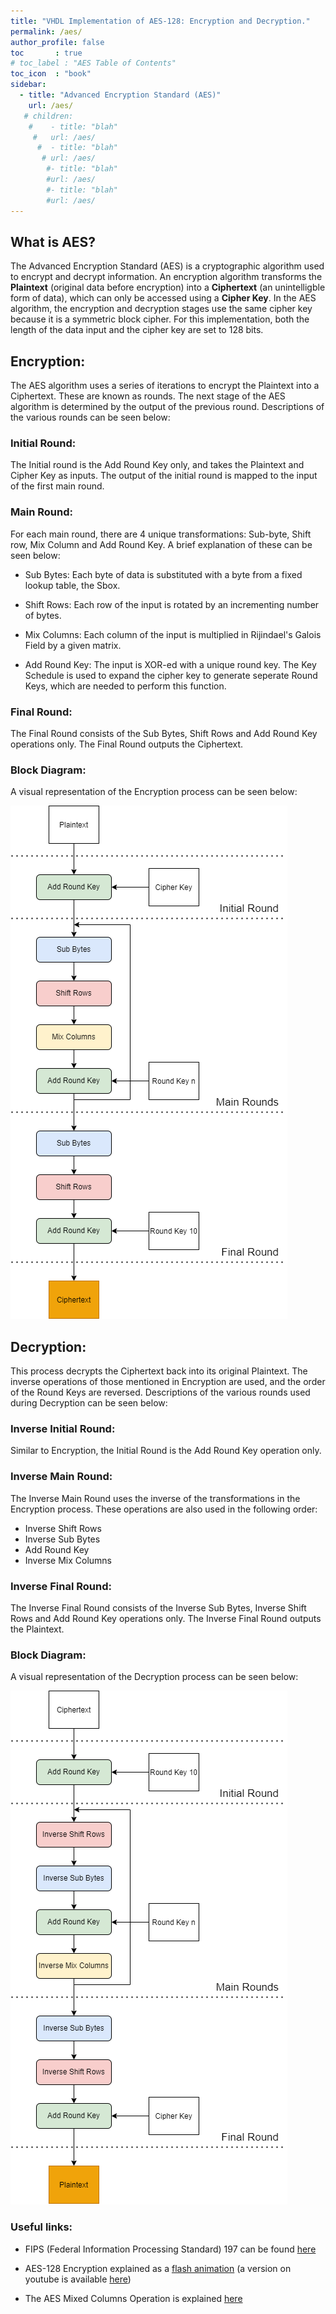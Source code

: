 ```yaml
---
title: "VHDL Implementation of AES-128: Encryption and Decryption."
permalink: /aes/
author_profile: false
toc       : true
# toc_label : "AES Table of Contents"
toc_icon  : "book"
sidebar:
  - title: "Advanced Encryption Standard (AES)"
    url: /aes/
   # children:
    #    - title: "blah"
     #   url: /aes/
      #  - title: "blah"
       # url: /aes/
        #- title: "blah"
        #url: /aes/
        #- title: "blah"
        #url: /aes/
---
```


## What is AES?

The Advanced Encryption Standard (AES) is a cryptographic algorithm used to encrypt and decrypt information. An encryption algorithm transforms the **Plaintext** (original data before encryption) into a **Ciphertext** (an unintelligble form of data), which can only be accessed using a **Cipher Key**. In the AES algorithm, the encryption and decryption stages use the same cipher key because it is a symmetric block cipher. For this implementation, both the length of the data input and the cipher key are set to 128 bits.

## Encryption:

The AES algorithm uses a series of iterations to encrypt the Plaintext into a Ciphertext. These are known as rounds. The next stage of the AES algorithm is determined by the output of the previous round. Descriptions of the various rounds can be seen below:

### Initial Round:

The Initial round is the Add Round Key only, and takes the Plaintext and Cipher Key as inputs. The output of the initial round is mapped to the input of the first main round.

### Main Round:

For each main round, there are 4 unique transformations: Sub-byte, Shift row, Mix Column and Add Round Key. A brief explanation of these can be seen below:

- Sub Bytes: Each byte of data is substituted with a byte from a fixed lookup table, the Sbox.

- Shift Rows: Each row of the input is rotated by an incrementing number of bytes.

- Mix Columns: Each column of the input is multiplied in Rijindael's Galois Field by a given matrix.

- Add Round Key: The input is XOR-ed with a unique round key. The Key Schedule is used to expand the cipher key to generate seperate Round Keys, which are needed to perform this function.

### Final Round:

The Final Round consists of the Sub Bytes, Shift Rows and Add Round Key operations only. The Final Round outputs the Ciphertext.

### Block Diagram:

A visual representation of the Encryption process can be seen below:

![Encryption Block Diagram:](/assets/images/encryption.png)


## Decryption:

This process decrypts the Ciphertext back into its original Plaintext. The inverse operations of those mentioned in Encryption are used, and the order of the Round Keys are reversed. Descriptions of the various rounds used during Decryption can be seen below:

### Inverse Initial Round:

Similar to Encryption, the Initial Round is the Add Round Key operation only.

### Inverse Main Round:

The Inverse Main Round uses the inverse of the transformations in the Encryption process. These operations are also used in the following order:

- Inverse Shift Rows 
- Inverse Sub Bytes
- Add Round Key
- Inverse Mix Columns

### Inverse Final Round:

The Inverse Final Round consists of the Inverse Sub Bytes, Inverse Shift Rows and Add Round Key operations only. The Inverse Final Round outputs the Plaintext.

### Block Diagram:

A visual representation of the Decryption process can be seen below:

![Decryption Block Diagram:](/assets/images/decryption.png)

### Useful links:

- FIPS (Federal Information Processing Standard) 197 can be found [here](https://nvlpubs.nist.gov/nistpubs/FIPS/NIST.FIPS.197.pdf)

- AES-128 Encryption explained as a [flash animation](https://formaestudio.com/rijndaelinspector/archivos/Rijndael_Animation_v4_eng-html5.html) (a version on youtube is available [here](https://www.youtube.com/watch?v=gP4PqVGudtg&t=48s))

- The AES Mixed Columns Operation is explained [here](https://www.angelfire.com/biz7/atleast/mix_columns.pdf)